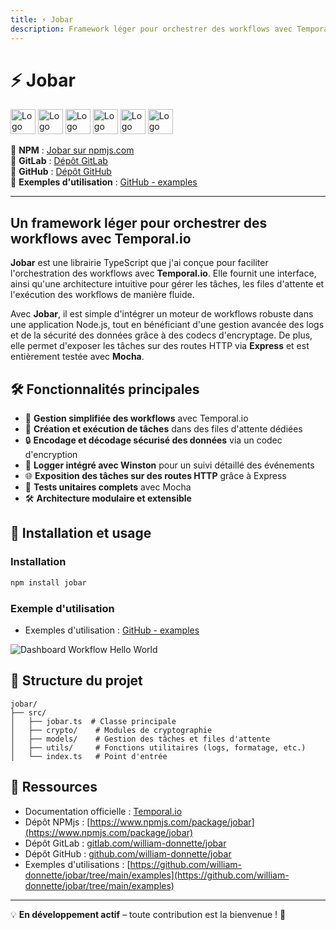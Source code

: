 ```yaml
---
title: ⚡ Jobar
description: Framework léger pour orchestrer des workflows avec Temporal.io
---
```


# ⚡ Jobar

<img alt="Logo de Node.js" src="https://cdn.jsdelivr.net/gh/devicons/devicon/icons/nodejs/nodejs-original.svg" width="40" />
<img alt="Logo de TypeScript" src="https://cdn.jsdelivr.net/gh/devicons/devicon/icons/typescript/typescript-original.svg" width="40" />
<img alt="Logo de Temporal" src="https://temporal.io/favicon.ico" width="40" />
<img alt="Logo de GitLab" src="https://cdn.jsdelivr.net/gh/devicons/devicon/icons/gitlab/gitlab-original.svg" width="40" />
<img alt="Logo de GitHub" src="https://cdn.jsdelivr.net/gh/devicons/devicon/icons/github/github-original.svg" width="40" />
<img alt="Logo de Docker" src="https://cdn.jsdelivr.net/gh/devicons/devicon/icons/docker/docker-original.svg" width="40" />

🔗 **NPM** : [Jobar sur npmjs.com](https://www.npmjs.com/package/jobar)  
🔗 **GitLab** : [Dépôt GitLab](https://gitlab.com/william-donnette/jobar)  
🔗 **GitHub** : [Dépôt GitHub](https://github.com/william-donnette/jobar)  
🔗 **Exemples d'utilisation** : [GitHub - examples](https://github.com/william-donnette/jobar/tree/main/examples)

---

## Un framework léger pour orchestrer des workflows avec Temporal.io

**Jobar** est une librairie TypeScript que j'ai conçue pour faciliter l'orchestration des workflows avec **Temporal.io**. Elle fournit une interface, ainsi qu'une architecture intuitive pour gérer les tâches, les files d'attente et l'exécution des workflows de manière fluide.

Avec **Jobar**, il est simple d'intégrer un moteur de workflows robuste dans une application Node.js, tout en bénéficiant d'une gestion avancée des logs et de la sécurité des données grâce à des codecs d'encryptage. De plus, elle permet d'exposer les tâches sur des routes HTTP via **Express** et est entièrement testée avec **Mocha**.

## 🛠 Fonctionnalités principales

-   🚀 **Gestion simplifiée des workflows** avec Temporal.io
-   📌 **Création et exécution de tâches** dans des files d'attente dédiées
-   🔒 **Encodage et décodage sécurisé des données** via un codec d'encryption
-   📜 **Logger intégré avec Winston** pour un suivi détaillé des événements
-   🌐 **Exposition des tâches sur des routes HTTP** grâce à Express
-   🧪 **Tests unitaires complets** avec Mocha
-   🛠️ **Architecture modulaire et extensible**

## 🚀 Installation et usage

### Installation

```sh
npm install jobar
```

### Exemple d'utilisation

-   Exemples d'utilisation : [GitHub - examples](https://github.com/william-donnette/jobar/tree/main/examples)

![Dashboard Workflow Hello World](/img/dashboard-workflow-hello-world.png 'Dashboard Workflow Hello World')

## 📂 Structure du projet

```
jobar/
├── src/
│   ├── jobar.ts  # Classe principale
│   ├── crypto/    # Modules de cryptographie
│   ├── models/    # Gestion des tâches et files d'attente
│   ├── utils/     # Fonctions utilitaires (logs, formatage, etc.)
│   └── index.ts   # Point d'entrée
```

## 📖 Ressources

-   Documentation officielle : [Temporal.io](https://docs.temporal.io/)
-   Dépôt NPMjs : [https://www.npmjs.com/package/jobar](https://www.npmjs.com/package/jobar)
-   Dépôt GitLab : [gitlab.com/william-donnette/jobar](https://gitlab.com/william-donnette/jobar)
-   Dépôt GitHub : [github.com/william-donnette/jobar](https://github.com/william-donnette/jobar)
-   Exemples d'utilisations : [https://github.com/william-donnette/jobar/tree/main/examples](https://github.com/william-donnette/jobar/tree/main/examples)

---

💡 **En développement actif** – toute contribution est la bienvenue ! 🚀
